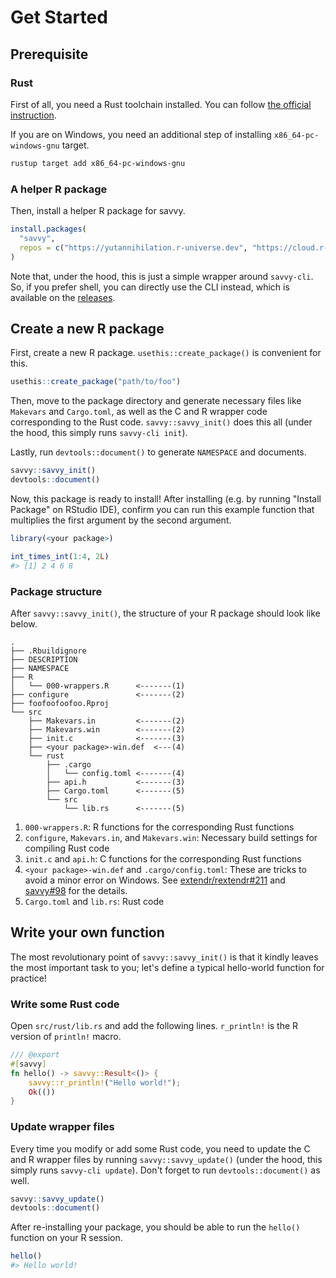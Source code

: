 # Get Started

## Prerequisite

### Rust

First of all, you need a Rust toolchain installed. You can follow [the official
instruction](https://www.rust-lang.org/tools/install).

If you are on Windows, you need an additional step of installing
`x86_64-pc-windows-gnu` target.

```sh
rustup target add x86_64-pc-windows-gnu
```

### A helper R package

Then, install a helper R package for savvy.

``` r
install.packages(
  "savvy",
  repos = c("https://yutannihilation.r-universe.dev", "https://cloud.r-project.org")
)
```

Note that, under the hood, this is just a simple wrapper around `savvy-cli`. So,
if you prefer shell, you can directly use the CLI instead, which is available on
the [releases](https://github.com/yutannihilation/savvy/releases).

## Create a new R package

First, create a new R package. `usethis::create_package()` is convenient for
this.

``` r
usethis::create_package("path/to/foo")
```

Then, move to the package directory and generate necessary files like `Makevars`
and `Cargo.toml`, as well as the C and R wrapper code corresponding to the Rust
code. `savvy::savvy_init()` does this all (under the hood, this simply runs
`savvy-cli init`).

Lastly, run `devtools::document()` to generate `NAMESPACE` and documents.

``` r
savvy::savvy_init()
devtools::document()
```

Now, this package is ready to install! After installing (e.g. by running
"Install Package" on RStudio IDE), confirm you can run this example function
that multiplies the first argument by the second argument.

```r
library(<your package>)

int_times_int(1:4, 2L)
#> [1] 2 4 6 8
```

### Package structure

After `savvy::savvy_init()`, the structure of your R package should look like below.

```
.
├── .Rbuildignore
├── DESCRIPTION
├── NAMESPACE
├── R
│   └── 000-wrappers.R      <-------(1)
├── configure               <-------(2)
├── foofoofoofoo.Rproj
└── src
    ├── Makevars.in         <-------(2)
    ├── Makevars.win        <-------(2)
    ├── init.c              <-------(3)
    ├── <your package>-win.def  <---(4)
    └── rust
        ├── .cargo
        │   └── config.toml <-------(4)
        ├── api.h           <-------(3)
        ├── Cargo.toml      <-------(5)
        └── src
            └── lib.rs      <-------(5)
```

1. `000-wrappers.R`: R functions for the corresponding Rust functions
2. `configure`, `Makevars.in`, and `Makevars.win`: Necessary build settings for compiling Rust code
3. `init.c` and `api.h`: C functions for the corresponding Rust functions
4. `<your package>-win.def` and `.cargo/config.toml`: These are tricks to avoid
   a minor error on Windows. See [extendr/rextendr#211][1] and [savvy#98][2] for
   the details.
5. `Cargo.toml` and `lib.rs`: Rust code

[1]: https://github.com/extendr/rextendr/issues/211
[2]: https://github.com/yutannihilation/savvy/pull/98

## Write your own function

The most revolutionary point of `savvy::savvy_init()` is that it kindly leaves
the most important task to you; let's define a typical hello-world function for
practice!

### Write some Rust code

Open `src/rust/lib.rs` and add the following lines. `r_println!` is the R
version of `println!` macro.

```rust
/// @export
#[savvy]
fn hello() -> savvy::Result<()> {
    savvy::r_println!("Hello world!");
    Ok(())
}
```

### Update wrapper files

Every time you modify or add some Rust code, you need to update the C and R
wrapper files by running `savvy::savvy_update()` (under the hood, this simply
runs `savvy-cli update`). Don't forget to run `devtools::document()` as well.

``` r
savvy::savvy_update()
devtools::document()
```

After re-installing your package, you should be able to run the `hello()`
function on your R session.

```r
hello()
#> Hello world!
```